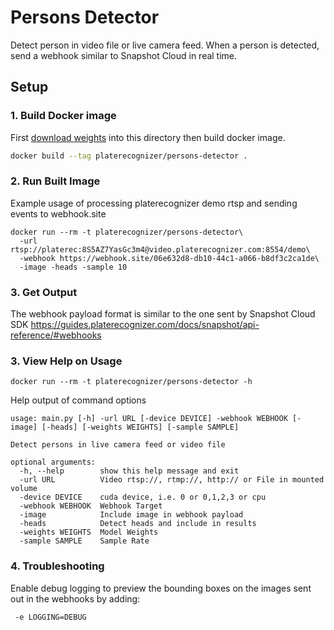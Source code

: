 # Persons Detector
Detect person in video file or live camera feed.
When a person is detected, send a webhook similar to Snapshot Cloud in real time.

## Setup
### 1. Build Docker image
First [download weights](https://drive.google.com/file/d/1liPJnM2MAVhdzlUpJjm8xfZ99Gk_Nokl/view?usp=sharing) into this directory then build docker image.
```bash
docker build --tag platerecognizer/persons-detector .

```

### 2. Run Built Image
Example usage of processing platerecognizer demo rtsp and sending events to webhook.site
```
docker run --rm -t platerecognizer/persons-detector\
  -url rtsp://platerec:8S5AZ7YasGc3m4@video.platerecognizer.com:8554/demo\
  -webhook https://webhook.site/06e632d8-db10-44c1-a066-b8df3c2ca1de\
  -image -heads -sample 10
```

### 3. Get Output
The webhook payload format is similar to the one sent by Snapshot Cloud SDK
https://guides.platerecognizer.com/docs/snapshot/api-reference/#webhooks


### 3. View Help on Usage
```
docker run --rm -t platerecognizer/persons-detector -h
```
Help output of command options
```
usage: main.py [-h] -url URL [-device DEVICE] -webhook WEBHOOK [-image] [-heads] [-weights WEIGHTS] [-sample SAMPLE]

Detect persons in live camera feed or video file

optional arguments:
  -h, --help        show this help message and exit
  -url URL          Video rtsp://, rtmp://, http:// or File in mounted volume
  -device DEVICE    cuda device, i.e. 0 or 0,1,2,3 or cpu
  -webhook WEBHOOK  Webhook Target
  -image            Include image in webhook payload
  -heads            Detect heads and include in results
  -weights WEIGHTS  Model Weights
  -sample SAMPLE    Sample Rate
```
### 4. Troubleshooting 
Enable debug logging to preview the bounding boxes on the images sent out in the webhooks by adding:
```
 -e LOGGING=DEBUG
```
